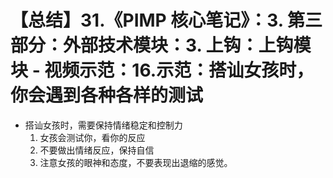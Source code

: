 # 【总结】31.《PIMP 核心笔记》：3. 第三部分：外部技术模块：3. 上钩：上钩模块 - 视频示范：16.示范：搭讪女孩时，你会遇到各种各样的测试

-   搭讪女孩时，需要保持情绪稳定和控制力
    1.  女孩会测试你，看你的反应
    2.  不要做出情绪反应，保持自信
    3.  注意女孩的眼神和态度，不要表现出退缩的感觉。
